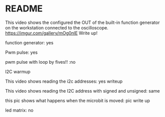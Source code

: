 # README

This video shows the configured the OUT of the built-in function generator on the workstation connected to the oscilloscope.
https://imgur.com/gallery/mOg0nlE
Write up!


function generator: yes

Pwm pulse: yes

pwm pulse with loop by fives!! :no

I2C warmup


This video shows reading the  i2c addresses: yes
writeup


This video shows reading the I2C address with signed and unsigned: same

this pic shows what happens when the microbit is moved: pic
write up

led matrix: no

